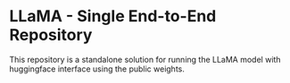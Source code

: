 # LLaMA - Single End-to-End Repository
This repository is a standalone solution for running the LLaMA model with huggingface interface using the public weights.

